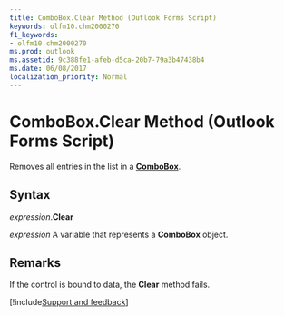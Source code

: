 ```yaml
---
title: ComboBox.Clear Method (Outlook Forms Script)
keywords: olfm10.chm2000270
f1_keywords:
- olfm10.chm2000270
ms.prod: outlook
ms.assetid: 9c388fe1-afeb-d5ca-20b7-79a3b47438b4
ms.date: 06/08/2017
localization_priority: Normal
---
```



# ComboBox.Clear Method (Outlook Forms Script)

Removes all entries in the list in a  **[ComboBox](Outlook.combobox.md)**.


## Syntax

_expression_.**Clear**

_expression_ A variable that represents a  **ComboBox** object.


## Remarks

If the control is bound to data, the  **Clear** method fails.

[!include[Support and feedback](~/includes/feedback-boilerplate.md)]